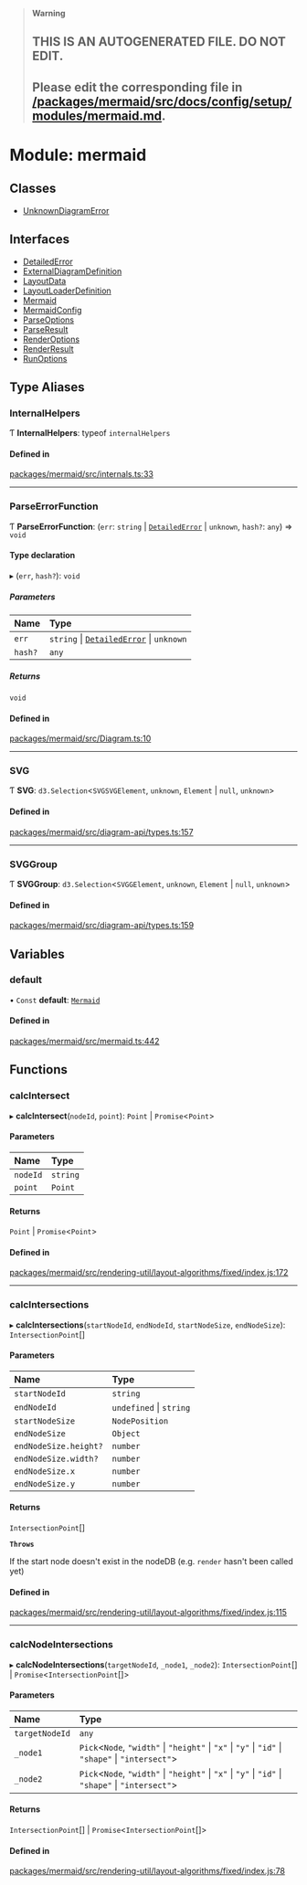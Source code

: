 > **Warning**
>
> ## THIS IS AN AUTOGENERATED FILE. DO NOT EDIT.
>
> ## Please edit the corresponding file in [/packages/mermaid/src/docs/config/setup/modules/mermaid.md](../../../../packages/mermaid/src/docs/config/setup/modules/mermaid.md).

# Module: mermaid

## Classes

- [UnknownDiagramError](../classes/mermaid.UnknownDiagramError.md)

## Interfaces

- [DetailedError](../interfaces/mermaid.DetailedError.md)
- [ExternalDiagramDefinition](../interfaces/mermaid.ExternalDiagramDefinition.md)
- [LayoutData](../interfaces/mermaid.LayoutData.md)
- [LayoutLoaderDefinition](../interfaces/mermaid.LayoutLoaderDefinition.md)
- [Mermaid](../interfaces/mermaid.Mermaid.md)
- [MermaidConfig](../interfaces/mermaid.MermaidConfig.md)
- [ParseOptions](../interfaces/mermaid.ParseOptions.md)
- [ParseResult](../interfaces/mermaid.ParseResult.md)
- [RenderOptions](../interfaces/mermaid.RenderOptions.md)
- [RenderResult](../interfaces/mermaid.RenderResult.md)
- [RunOptions](../interfaces/mermaid.RunOptions.md)

## Type Aliases

### InternalHelpers

Ƭ **InternalHelpers**: typeof `internalHelpers`

#### Defined in

[packages/mermaid/src/internals.ts:33](https://github.com/mermaid-js/mermaid/blob/master/packages/mermaid/src/internals.ts#L33)

---

### ParseErrorFunction

Ƭ **ParseErrorFunction**: (`err`: `string` | [`DetailedError`](../interfaces/mermaid.DetailedError.md) | `unknown`, `hash?`: `any`) => `void`

#### Type declaration

▸ (`err`, `hash?`): `void`

##### Parameters

| Name    | Type                                                                               |
| :------ | :--------------------------------------------------------------------------------- |
| `err`   | `string` \| [`DetailedError`](../interfaces/mermaid.DetailedError.md) \| `unknown` |
| `hash?` | `any`                                                                              |

##### Returns

`void`

#### Defined in

[packages/mermaid/src/Diagram.ts:10](https://github.com/mermaid-js/mermaid/blob/master/packages/mermaid/src/Diagram.ts#L10)

---

### SVG

Ƭ **SVG**: `d3.Selection`<`SVGSVGElement`, `unknown`, `Element` | `null`, `unknown`>

#### Defined in

[packages/mermaid/src/diagram-api/types.ts:157](https://github.com/mermaid-js/mermaid/blob/master/packages/mermaid/src/diagram-api/types.ts#L157)

---

### SVGGroup

Ƭ **SVGGroup**: `d3.Selection`<`SVGGElement`, `unknown`, `Element` | `null`, `unknown`>

#### Defined in

[packages/mermaid/src/diagram-api/types.ts:159](https://github.com/mermaid-js/mermaid/blob/master/packages/mermaid/src/diagram-api/types.ts#L159)

## Variables

### default

• `Const` **default**: [`Mermaid`](../interfaces/mermaid.Mermaid.md)

#### Defined in

[packages/mermaid/src/mermaid.ts:442](https://github.com/mermaid-js/mermaid/blob/master/packages/mermaid/src/mermaid.ts#L442)

## Functions

### calcIntersect

▸ **calcIntersect**(`nodeId`, `point`): `Point` | `Promise`<`Point`>

#### Parameters

| Name     | Type     |
| :------- | :------- |
| `nodeId` | `string` |
| `point`  | `Point`  |

#### Returns

`Point` | `Promise`<`Point`>

#### Defined in

[packages/mermaid/src/rendering-util/layout-algorithms/fixed/index.js:172](https://github.com/mermaid-js/mermaid/blob/master/packages/mermaid/src/rendering-util/layout-algorithms/fixed/index.js#L172)

---

### calcIntersections

▸ **calcIntersections**(`startNodeId`, `endNodeId`, `startNodeSize`, `endNodeSize`): `IntersectionPoint`\[]

#### Parameters

| Name                  | Type                    |
| :-------------------- | :---------------------- |
| `startNodeId`         | `string`                |
| `endNodeId`           | `undefined` \| `string` |
| `startNodeSize`       | `NodePosition`          |
| `endNodeSize`         | `Object`                |
| `endNodeSize.height?` | `number`                |
| `endNodeSize.width?`  | `number`                |
| `endNodeSize.x`       | `number`                |
| `endNodeSize.y`       | `number`                |

#### Returns

`IntersectionPoint`\[]

**`Throws`**

If the start node doesn't exist in the nodeDB (e.g. `render` hasn't been called yet)

#### Defined in

[packages/mermaid/src/rendering-util/layout-algorithms/fixed/index.js:115](https://github.com/mermaid-js/mermaid/blob/master/packages/mermaid/src/rendering-util/layout-algorithms/fixed/index.js#L115)

---

### calcNodeIntersections

▸ **calcNodeIntersections**(`targetNodeId`, `_node1`, `_node2`): `IntersectionPoint`\[] | `Promise`<`IntersectionPoint`\[]>

#### Parameters

| Name           | Type                                                                                              |
| :------------- | :------------------------------------------------------------------------------------------------ |
| `targetNodeId` | `any`                                                                                             |
| `_node1`       | `Pick`<`Node`, `"width"` \| `"height"` \| `"x"` \| `"y"` \| `"id"` \| `"shape"` \| `"intersect"`> |
| `_node2`       | `Pick`<`Node`, `"width"` \| `"height"` \| `"x"` \| `"y"` \| `"id"` \| `"shape"` \| `"intersect"`> |

#### Returns

`IntersectionPoint`\[] | `Promise`<`IntersectionPoint`\[]>

#### Defined in

[packages/mermaid/src/rendering-util/layout-algorithms/fixed/index.js:78](https://github.com/mermaid-js/mermaid/blob/master/packages/mermaid/src/rendering-util/layout-algorithms/fixed/index.js#L78)
